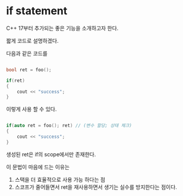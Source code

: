 # if statement

C++ 17부터 추가되는 좋은 기능을 소개하고자 한다.

짧게 코드로 설명하겠다.

다음과 같은 코드를

```C

bool ret = foo();

if(ret)
{
    cout << "success";
}

```

이렇게 사용 할 수 있다.

```c

if(auto ret = foo(); ret) // (변수 할당; 상태 체크)
{
    cout << "success";
}

```

생성된 ret은 if의 scope에서만 존재한다.

이 문법이 마음에 드는 이유는

1. 스택을 더 효율적으로 사용 가능 하다는 점
2. 스코프가 줄어들면서 ret을 재사용하면서 생기는 실수를 방지한다는 점이다.
